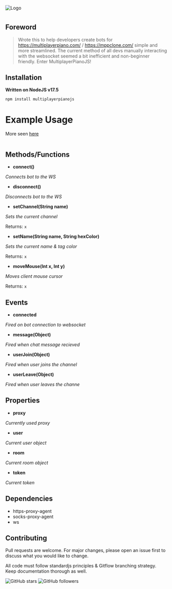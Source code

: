 ![Logo](https://i.imgur.com/tEXHZfc.png)
#

## Foreword

> Wrote this to help developers create bots for https://multiplayerpiano.com/ / https://mppclone.com/ simple and more streamlined. The current method of all devs manually interacting with the websocket seemed a bit inefficient and non-beginner friendly. Enter MultiplayerPianoJS!

## Installation
**Written on NodeJS v17.5**

`npm install multiplayerpianojs`

# Example Usage
More seen [here](https://github.com/GagePielsticker/MultiplayerPianoJS/blob/master/examples/)
```js


```
## Methods/Functions

- **connect()**

_Connects bot to the WS_

- **disconnect()**

_Disconnects bot to the WS_

- **setChannel(String name)**

_Sets the current channel_

Returns: `x`

- **setName(String name, String hexColor)**

_Sets the current name & tag color_

Returns: `x`

- **moveMouse(Int x, Int y)**

_Moves client mouse cursor_

Returns: `x`

## Events
- **connected**

_Fired on bot connection to websocket_

- **message(Object)**

_Fired when chat message recieved_

- **userJoin(Object)**

_Fired when user joins the channel_

- **userLeave(Object)**

_Fired when user leaves the channe_

## Properties

- **proxy**

_Currently used proxy_

- **user**

_Current user object_

- **room**

_Current room object_

- **token**

_Current token_

## Dependencies
- https-proxy-agent
- socks-proxy-agent
- ws

## Contributing
Pull requests are welcome. For major changes, please open an issue first to discuss what you would like to change.

All code must follow standardjs principles & Gitflow branching strategy. Keep documentation thorough as well.

![GitHub stars](https://img.shields.io/github/stars/gagepielsticker/MultiplayerPianoJS?style=social)
![GitHub followers](https://img.shields.io/github/followers/gagepielsticker?style=social)

